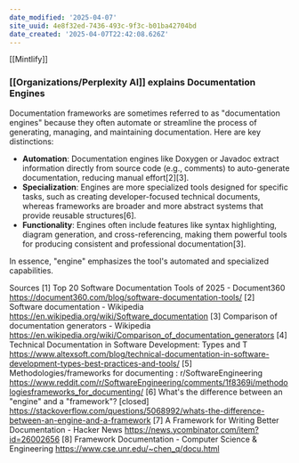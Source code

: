 ```yaml
---
date_modified: '2025-04-07'
site_uuid: 4e8f32ed-7436-493c-9f3c-b01ba42704bd
date_created: '2025-04-07T22:42:08.626Z'
---
```


[[Mintlify]]

### [[Organizations/Perplexity AI]] explains Documentation Engines
Documentation frameworks are sometimes referred to as "documentation engines" because they often automate or streamline the process of generating, managing, and maintaining documentation. Here are key distinctions:

- **Automation**: Documentation engines like Doxygen or Javadoc extract information directly from source code (e.g., comments) to auto-generate documentation, reducing manual effort[2][3].
- **Specialization**: Engines are more specialized tools designed for specific tasks, such as creating developer-focused technical documents, whereas frameworks are broader and more abstract systems that provide reusable structures[6].
- **Functionality**: Engines often include features like syntax highlighting, diagram generation, and cross-referencing, making them powerful tools for producing consistent and professional documentation[3].

In essence, "engine" emphasizes the tool's automated and specialized capabilities.

Sources
[1] Top 20 Software Documentation Tools of 2025 - Document360 https://document360.com/blog/software-documentation-tools/
[2] Software documentation - Wikipedia https://en.wikipedia.org/wiki/Software_documentation
[3] Comparison of documentation generators - Wikipedia https://en.wikipedia.org/wiki/Comparison_of_documentation_generators
[4] Technical Documentation in Software Development: Types and T https://www.altexsoft.com/blog/technical-documentation-in-software-development-types-best-practices-and-tools/
[5] Methodologies/frameworks for documenting : r/SoftwareEngineering https://www.reddit.com/r/SoftwareEngineering/comments/1f8369i/methodologiesframeworks_for_documenting/
[6] What's the difference between an "engine" and a "framework"? [closed] https://stackoverflow.com/questions/5068992/whats-the-difference-between-an-engine-and-a-framework
[7] A Framework for Writing Better Documentation - Hacker News https://news.ycombinator.com/item?id=26002656
[8] Framework Documentation - Computer Science & Engineering https://www.cse.unr.edu/~chen_q/docu.html
